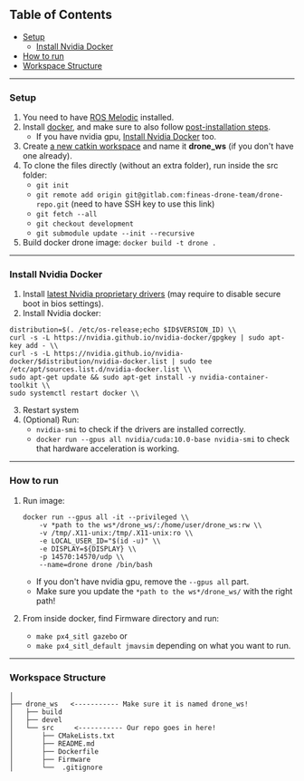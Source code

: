 ## Table of Contents

- [Setup](#setup)
  - [Install Nvidia Docker](#install-nvidia-docker)
- [How to run](#how-to-run)
- [Workspace Structure](#workspace-structure)

---

### Setup

1. You need to have [ROS Melodic](http://wiki.ros.org/melodic/Installation/Ubuntu) installed.
2. Install [docker](https://docs.docker.com/install/linux/docker-ce/ubuntu/), and make sure to also follow [post-installation steps](https://docs.docker.com/engine/install/linux-postinstall/).
   - If you have nvidia gpu, [Install Nvidia Docker](#install-nvidia-docker) too.
3. Create [a new catkin workspace](http://wiki.ros.org/catkin/Tutorials/create_a_workspace) and name it **drone_ws** (if you don't have one already).
4. To clone the files directly (without an extra folder), run inside the src folder:
   - `git init`
   - `git remote add origin git@gitlab.com:fineas-drone-team/drone-repo.git` (need to have SSH key to use this link)
   - `git fetch --all`
   - `git checkout development`
   - `git submodule update --init --recursive`
5. Build docker drone image: `docker build -t drone .`

---

### Install Nvidia Docker

1. Install [latest Nvidia proprietary drivers](https://www.nvidia.com/Download/index.aspx) (may require to disable secure boot in bios settings).
2. Install Nvidia docker:
  ```
  distribution=$(. /etc/os-release;echo $ID$VERSION_ID) \\
  curl -s -L https://nvidia.github.io/nvidia-docker/gpgkey | sudo apt-key add - \\
  curl -s -L https://nvidia.github.io/nvidia-docker/$distribution/nvidia-docker.list | sudo tee /etc/apt/sources.list.d/nvidia-docker.list \\
  sudo apt-get update && sudo apt-get install -y nvidia-container-toolkit \\
  sudo systemctl restart docker \\
  ```
3. Restart system
4. (Optional) Run:
    - `nvidia-smi` to check if the drivers are installed correctly.
    - `docker run --gpus all nvidia/cuda:10.0-base nvidia-smi` to check that hardware acceleration is working.

---

### How to run

1. Run image:

   ```
   docker run --gpus all -it --privileged \\
       -v *path to the ws*/drone_ws/:/home/user/drone_ws:rw \\
       -v /tmp/.X11-unix:/tmp/.X11-unix:ro \\
       -e LOCAL_USER_ID="$(id -u)" \\
       -e DISPLAY=${DISPLAY} \\
       -p 14570:14570/udp \\
       --name=drone drone /bin/bash
   ```

   - If you don't have nvidia gpu, remove the `--gpus all` part.
   - Make sure you update the `*path to the ws*/drone_ws/` with the right path!
2. From inside docker, find Firmware directory and run:  
    - `make px4_sitl gazebo` or
    - `make px4_sitl_default jmavsim` depending on what you want to run.

---

### Workspace Structure

```
│
├── drone_ws   <----------- Make sure it is named drone_ws!
│   ├── build
│   ├── devel
│   └── src     <----------- Our repo goes in here!
│       ├── CMakeLists.txt
│       ├── README.md
│       ├── Dockerfile
│       ├── Firmware
│       └──  .gitignore
```

